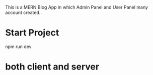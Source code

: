 This is a MERN Blog App in which Admin Panel and User Panel many account created..
# Start Project 
npm run dev
# both client and server
